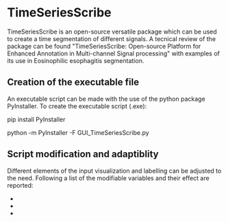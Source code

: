 # TimeSeriesScribe

TimeSeriesScribe is an open-source versatile package which can be used to create a time segmentation of different signals. A tecnical review of the package can be found "TimeSeriesScribe: Open-source Platform for Enhanced
Annotation in Multi-channel Signal processing" with examples of its use in Eosinophilic esophagitis segmentation. 

## Creation of the executable file

An executable script can be made with the use of the python package PyInstaller. To create the executable script (.exe):

pip install PyInstaller 

python -m PyInstaller -F GUI_TimeSeriesScribe.py

## Script modification and adaptiblity

Different elements of the input visualization and labelling can be adjusted to the need. Following a list of the modifiable variables and their effect are reported:

-
-
-







